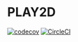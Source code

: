 # PLAY2D
[![codecov](https://codecov.io/gh/vagfsantos/PLAY2D/branch/master/graph/badge.svg)](https://codecov.io/gh/vagfsantos/PLAY2D)
[![CircleCI](https://circleci.com/gh/vagfsantos/PLAY2D/tree/master.svg?style=svg)](https://circleci.com/gh/vagfsantos/PLAY2D/tree/master)
